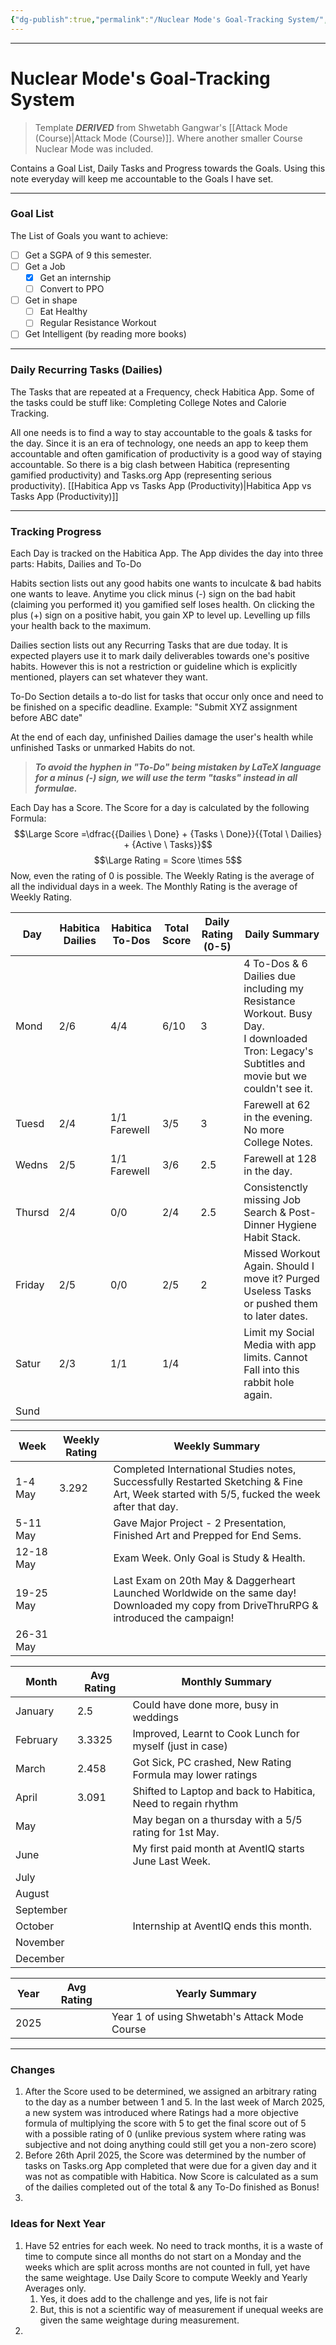 ```yaml
---
{"dg-publish":true,"permalink":"/Nuclear Mode's Goal-Tracking System/","tags":["Productivity"]}
---
```



---
# Nuclear Mode's Goal-Tracking System
> Template ***DERIVED*** from Shwetabh Gangwar's [[Attack Mode (Course)\|Attack Mode (Course)]]. Where another smaller Course Nuclear Mode was included.

Contains a Goal List, Daily Tasks and Progress towards the Goals.
Using this note everyday will keep me accountable to the Goals I have set.

---
### Goal List
The List of Goals you want to achieve:
- [ ] Get a SGPA of 9 this semester.
- [ ] Get a Job
	- [x] Get an internship
	- [ ] Convert to PPO
- [ ] Get in shape
	- [ ] Eat Healthy
	- [ ] Regular Resistance Workout
- [ ] Get Intelligent (by reading more books)

---
### Daily Recurring Tasks (Dailies)
The Tasks that are repeated at a Frequency, check Habitica App. Some of the tasks could be stuff like: Completing College Notes and Calorie Tracking.

All one needs is to find a way to stay accountable to the goals & tasks for the day. Since it is an era of technology, one needs an app to keep them accountable and often gamification of productivity is a good way of staying accountable. 
So there is a big clash between Habitica (representing gamified productivity) and Tasks.org App (representing serious productivity).
[[Habitica App vs Tasks App (Productivity)\|Habitica App vs Tasks App (Productivity)]]

---
### Tracking Progress
Each Day is tracked on the Habitica App. 
The App divides the day into three parts: Habits, Dailies and To-Do

Habits section lists out any good habits one wants to inculcate & bad habits one wants to leave. Anytime you click minus (-) sign on the bad habit (claiming you performed it) you gamified self loses health. On clicking the plus (+) sign on a positive habit, you gain XP to level up. Levelling up fills your health back to the maximum.

Dailies section lists out any Recurring Tasks that are due today. It is expected players use it to mark daily deliverables towards one's positive habits. However this is not a restriction or guideline which is explicitly mentioned, players can set whatever they want.

To-Do Section details a to-do list for tasks that occur only once and need to be finished on a specific deadline. Example: "Submit XYZ assignment before ABC date"

At the end of each day, unfinished Dailies damage the user's health while unfinished Tasks or unmarked Habits do not.

> ***To avoid the hyphen in "To-Do" being mistaken by LaTeX language for a minus (-) sign, we will use the term "tasks" instead in all formulae.***

Each Day has a Score. The Score for a day is calculated by the following Formula:
$$\Large Score =\dfrac{{Dailies \ Done} + {Tasks \ Done}}{{Total \ Dailies} + {Active \ Tasks}}$$
$$\Large Rating = Score \times 5$$
Now, even the rating of 0 is possible.
The Weekly Rating is the average of all the individual days in a week. The Monthly Rating is the average of Weekly Rating.

| Day    | Habitica Dailies | Habitica To-Dos | Total<br>Score | Daily Rating (0-5) | Daily Summary                                                                                                                                  |
| ------ | ---------------- | --------------- | -------------- | ------------------ | ---------------------------------------------------------------------------------------------------------------------------------------------- |
| Mond   | 2/6              | 4/4             | 6/10           | 3                  | 4 To-Dos & 6 Dailies due including my Resistance Workout. Busy Day.<br>I downloaded Tron: Legacy's Subtitles and movie but we couldn't see it. |
| Tuesd  | 2/4              | 1/1<br>Farewell | 3/5            | 3                  | Farewell at 62 in the evening. No more College Notes.                                                                                          |
| Wedns  | 2/5              | 1/1<br>Farewell | 3/6            | 2.5                | Farewell at 128 in the day.                                                                                                                    |
| Thursd | 2/4              | 0/0             | 2/4            | 2.5                | Consistenctly missing Job Search & Post-Dinner Hygiene Habit Stack.                                                                            |
| Friday | 2/5              | 0/0             | 2/5            | 2                  | Missed Workout Again. Should I move it? Purged Useless Tasks or pushed them to later dates.                                                    |
| Satur  | 2/3              | 1/1             | 1/4            |                    | Limit my Social Media with app limits. Cannot Fall into this rabbit hole again.                                                                |
| Sund   |                  |                 |                |                    |                                                                                                                                                |


| Week      | Weekly Rating | Weekly Summary                                                                                                                             |
| --------- | ------------- | ------------------------------------------------------------------------------------------------------------------------------------------ |
| 1-4 May   | 3.292         | Completed International Studies notes, Successfully Restarted Sketching & Fine Art, Week started with 5/5, fucked the week after that day. |
| 5-11 May  |               | Gave Major Project - 2 Presentation, Finished Art and Prepped for End Sems.                                                                |
| 12-18 May |               | Exam Week. Only Goal is Study & Health.                                                                                                    |
| 19-25 May |               | Last Exam on 20th May & Daggerheart Launched Worldwide on the same day! Downloaded my copy from DriveThruRPG & introduced the campaign!    |
| 26-31 May |               |                                                                                                                                            |


| Month     | Avg Rating | Monthly Summary                                               |
| --------- | ---------- | ------------------------------------------------------------- |
| January   | 2.5        | Could have done more, busy in weddings                        |
| February  | 3.3325     | Improved, Learnt to Cook Lunch for myself (just in case)      |
| March     | 2.458      | Got Sick, PC crashed, New Rating Formula may lower ratings    |
| April     | 3.091      | Shifted to Laptop and back to Habitica, Need to regain rhythm |
| May       |            | May began on a thursday with a 5/5 rating for 1st May.        |
| June      |            | My first paid month at AventIQ starts June Last Week.         |
| July      |            |                                                               |
| August    |            |                                                               |
| September |            |                                                               |
| October   |            | Internship at AventIQ ends this month.                        |
| November  |            |                                                               |
| December  |            |                                                               |


| Year | Avg Rating | Yearly Summary                                |
| ---- | ---------- | --------------------------------------------- |
| 2025 |            | Year 1 of using Shwetabh's Attack Mode Course |


---
### Changes
1. After the Score used to be determined, we assigned an arbitrary rating to the day as a number between 1 and 5. In the last week of March 2025, a new system was introduced where Ratings had a more objective formula of multiplying the score with 5 to get the final score out of 5 with a possible rating of 0 (unlike previous system where rating was subjective and not doing anything could still get you a non-zero score)
2. Before 26th April 2025, the Score was determined by the number of tasks on Tasks.org App completed that were due for a given day and it was not as compatible with Habitica. Now Score is calculated as a sum of the dailies completed out of the total & any To-Do finished as Bonus!
3. 


### Ideas for Next Year
1. Have 52 entries for each week. No need to track months, it is a waste of time to compute since all months do not start on a Monday and the weeks which are split across months are not counted in full, yet have the same weightage. Use Daily Score to compute Weekly and Yearly Averages only.
	1. Yes, it does add to the challenge and yes, life is not fair
	2. But, this is not a scientific way of measurement if unequal weeks are given the same weightage during measurement.
2. 